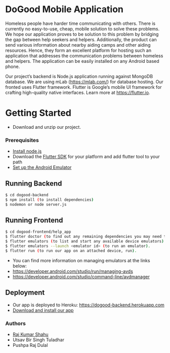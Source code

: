 # DoGood Mobile Application

Homeless people have harder time communicating with others. There is currently no easy-to-use, cheap, mobile solution to solve these problems. We hope our application proves to be solution to this problem by bridging the gap between help seekers and helpers. Additionally, the product can send various information about nearby aiding camps and other aiding resources. Hence, they form an excellent platform for hosting such an application that addresses the communication problems between homeless and helpers. The application can be easily installed on any Android based phone. 

Our project’s backend is Node.js application running against MongoDB database. We are using mLab (https://mlab.com/) for database hosting. Our fronted uses Flutter framework. Flutter is Google’s mobile UI framework for crafting high-quality native interfaces. Learn more at https://flutter.io.

# Getting Started

  - Download and unzip our project.


### Prerequisites
  - [Install node.js](https://nodejs.org/en/download/)
  - Download the [Flutter SDK](https://flutter.dev/docs/development/tools/sdk/releases) for your platform and add flutter tool to your path
  - [Set up the Android Emulator](https://flutter.dev/docs/get-started/install/windows#android-setup)

## Running Backend
```sh 
$ cd dogood-backend
$ npm install (to install dependencies)
$ nodemon or node server.js
```

## Running Frontend

```sh
$ cd dogood-frontend/help_app
$ flutter doctor (to find out any remaining dependencies you may need to install). 
$ flutter emulators (to list and start any available device emulators).
$ flutter emulators --launch <emulator id> (to run an emulator).
$ flutter run (to run our app on an attached device, run).
```
- You can find more information on managing emulators at the links below:
- https://developer.android.com/studio/run/managing-avds 
- https://developer.android.com/studio/command-line/avdmanager

## Deployment
* Our app is deployed to Heroku:
https://dogood-backend.herokuapp.com 
* [Download and install our app](https://drive.google.com/file/d/16cMSqz6_wZxRLOT6yZFAKKfDl2KOyaDX/view)

### Authors
- <a href="https://www.rajkumarshahu.com" target="_blank">Raj Kumar Shahu</a>
- Utsav Bir Singh Tuladhar
- Pushpa Raj Dulal

